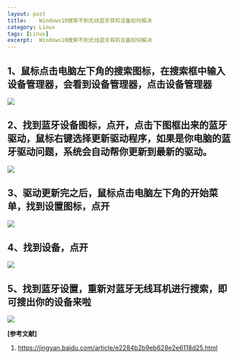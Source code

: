 ```yaml
---
layout: post
title:    Windows10搜索不到无线蓝牙耳机设备如何解决
category: Linux
tags: [Linux]
excerpt:  Windows10搜索不到无线蓝牙耳机设备如何解决
---
```




## 1、鼠标点击电脑左下角的搜索图标，在搜索框中输入设备管理器，会看到设备管理器，点击设备管理器 ##

![](http://www.nangongyibin.com/assets/images/win1.png)

## 2、找到蓝牙设备图标，点开，点击下图框出来的蓝牙驱动，鼠标右键选择更新驱动程序，如果是你电脑的蓝牙驱动问题，系统会自动帮你更新到最新的驱动。 ##

![](http://www.nangongyibin.com/assets/images/win2.png)

## 3、驱动更新完之后，鼠标点击电脑左下角的开始菜单，找到设置图标，点开 ##

![](http://www.nangongyibin.com/assets/images/win3.png)

## 4、找到设备，点开 ##

![](http://www.nangongyibin.com/assets/images/win4.png)

## 5、找到蓝牙设置，重新对蓝牙无线耳机进行搜索，即可搜出你的设备来啦 ##

![](http://www.nangongyibin.com/assets/images/win5.png)


**[参考文献]**

1. <https://jingyan.baidu.com/article/e2284b2b9eb628e2e6118d25.html>